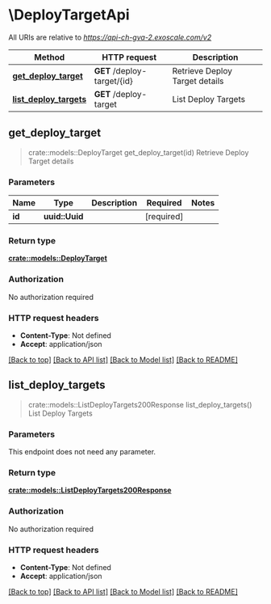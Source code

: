 # \DeployTargetApi

All URIs are relative to *https://api-ch-gva-2.exoscale.com/v2*

Method | HTTP request | Description
------------- | ------------- | -------------
[**get_deploy_target**](DeployTargetApi.md#get_deploy_target) | **GET** /deploy-target/{id} | Retrieve Deploy Target details
[**list_deploy_targets**](DeployTargetApi.md#list_deploy_targets) | **GET** /deploy-target | List Deploy Targets



## get_deploy_target

> crate::models::DeployTarget get_deploy_target(id)
Retrieve Deploy Target details



### Parameters


Name | Type | Description  | Required | Notes
------------- | ------------- | ------------- | ------------- | -------------
**id** | **uuid::Uuid** |  | [required] |

### Return type

[**crate::models::DeployTarget**](deploy-target.md)

### Authorization

No authorization required

### HTTP request headers

- **Content-Type**: Not defined
- **Accept**: application/json

[[Back to top]](#) [[Back to API list]](../README.md#documentation-for-api-endpoints) [[Back to Model list]](../README.md#documentation-for-models) [[Back to README]](../README.md)


## list_deploy_targets

> crate::models::ListDeployTargets200Response list_deploy_targets()
List Deploy Targets



### Parameters

This endpoint does not need any parameter.

### Return type

[**crate::models::ListDeployTargets200Response**](list_deploy_targets_200_response.md)

### Authorization

No authorization required

### HTTP request headers

- **Content-Type**: Not defined
- **Accept**: application/json

[[Back to top]](#) [[Back to API list]](../README.md#documentation-for-api-endpoints) [[Back to Model list]](../README.md#documentation-for-models) [[Back to README]](../README.md)

